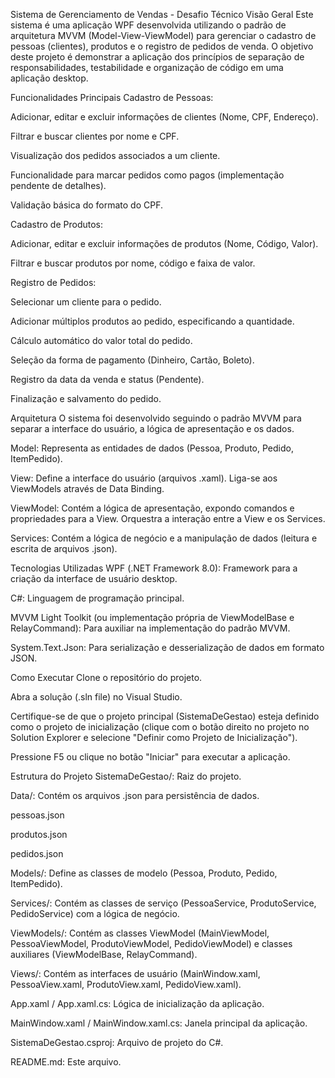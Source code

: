 Sistema de Gerenciamento de Vendas - Desafio Técnico
Visão Geral
Este sistema é uma aplicação WPF desenvolvida utilizando o padrão de arquitetura MVVM (Model-View-ViewModel) para gerenciar o cadastro de pessoas (clientes), produtos e o registro de pedidos de venda. O objetivo deste projeto é demonstrar a aplicação dos princípios de separação de responsabilidades, testabilidade e organização de código em uma aplicação desktop.

Funcionalidades Principais
Cadastro de Pessoas:

Adicionar, editar e excluir informações de clientes (Nome, CPF, Endereço).

Filtrar e buscar clientes por nome e CPF.

Visualização dos pedidos associados a um cliente.

Funcionalidade para marcar pedidos como pagos (implementação pendente de detalhes).

Validação básica do formato do CPF.

Cadastro de Produtos:

Adicionar, editar e excluir informações de produtos (Nome, Código, Valor).

Filtrar e buscar produtos por nome, código e faixa de valor.

Registro de Pedidos:

Selecionar um cliente para o pedido.

Adicionar múltiplos produtos ao pedido, especificando a quantidade.

Cálculo automático do valor total do pedido.

Seleção da forma de pagamento (Dinheiro, Cartão, Boleto).

Registro da data da venda e status (Pendente).

Finalização e salvamento do pedido.

Arquitetura
O sistema foi desenvolvido seguindo o padrão MVVM para separar a interface do usuário, a lógica de apresentação e os dados.

Model: Representa as entidades de dados (Pessoa, Produto, Pedido, ItemPedido).

View: Define a interface do usuário (arquivos .xaml). Liga-se aos ViewModels através de Data Binding.

ViewModel: Contém a lógica de apresentação, expondo comandos e propriedades para a View. Orquestra a interação entre a View e os Services.

Services: Contém a lógica de negócio e a manipulação de dados (leitura e escrita de arquivos .json).

Tecnologias Utilizadas
WPF (.NET Framework 8.0): Framework para a criação da interface de usuário desktop.

C#: Linguagem de programação principal.

MVVM Light Toolkit (ou implementação própria de ViewModelBase e RelayCommand): Para auxiliar na implementação do padrão MVVM.

System.Text.Json: Para serialização e desserialização de dados em formato JSON.

Como Executar
Clone o repositório do projeto.

Abra a solução (.sln file) no Visual Studio.

Certifique-se de que o projeto principal (SistemaDeGestao) esteja definido como o projeto de inicialização (clique com o botão direito no projeto no Solution Explorer e selecione "Definir como Projeto de Inicialização").

Pressione F5 ou clique no botão "Iniciar" para executar a aplicação.

Estrutura do Projeto
SistemaDeGestao/: Raiz do projeto.

Data/: Contém os arquivos .json para persistência de dados.

pessoas.json

produtos.json

pedidos.json

Models/: Define as classes de modelo (Pessoa, Produto, Pedido, ItemPedido).

Services/: Contém as classes de serviço (PessoaService, ProdutoService, PedidoService) com a lógica de negócio.

ViewModels/: Contém as classes ViewModel (MainViewModel, PessoaViewModel, ProdutoViewModel, PedidoViewModel) e classes auxiliares (ViewModelBase, RelayCommand).

Views/: Contém as interfaces de usuário (MainWindow.xaml, PessoaView.xaml, ProdutoView.xaml, PedidoView.xaml).

App.xaml / App.xaml.cs: Lógica de inicialização da aplicação.

MainWindow.xaml / MainWindow.xaml.cs: Janela principal da aplicação.

SistemaDeGestao.csproj: Arquivo de projeto do C#.

README.md: Este arquivo.
